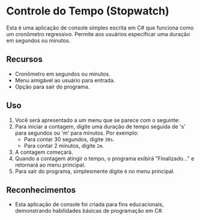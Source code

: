 # Controle do Tempo (Stopwatch)

Esta é uma aplicação de console simples escrita em C# que funciona como um cronômetro regressivo. Permite aos usuários especificar uma duração em segundos ou minutos.

## Recursos

- Cronômetro em segundos ou minutos.
- Menu amigável ao usuário para entrada.
- Opção para sair do programa.

## Uso

1. Você será apresentado a um menu que se parece com o seguinte:
2. Para iniciar a contagem, digite uma duração de tempo seguida de 's' para segundos ou 'm' para minutos. Por exemplo:
    - Para contar 30 segundos, digite `30s`.
    - Para contar 2 minutos, digite `2m`.
4. A contagem começará.
5. Quando a contagem atingir o tempo, o programa exibirá "Finalizado..." e retornará ao menu principal.
6. Para sair do programa, simplesmente digite `0` no menu principal.

## Reconhecimentos

- Esta aplicação de console foi criada para fins educacionais, demonstrando habilidades básicas de programação em C#.
